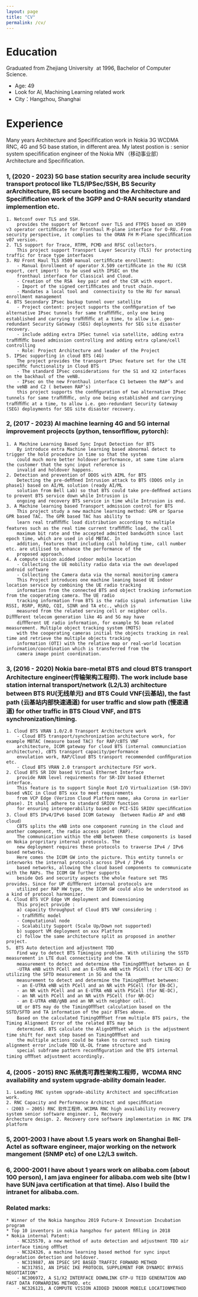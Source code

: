 ```yaml
---
layout: page
title: "CV"
permalink: /cv/
---
```

# Education
Graduated from Zhejiang University <img src="/assets/zu-logo.png" style="display: inline-block; margin: 0; zoom: 4%;" /> at 1996, Bachelor of Computer Science. 

- Age: 49
- Look for AI, Machining Learning related work
- City：Hangzhou, Shanghai

# Experience
Many years Architecture and Speciﬁﬁcation work in Nokia 3G WCDMA RNC, 4G and 5G base station, in different area. My latest postion is : senior system speciﬁﬁcation engineer of the Nokia MN （移动事业部） Architecture and Speciﬁﬁcation.

### 1, (2020 - 2023) 5G base station security area include security transport protocol like TLS/IPSec/SSH, BS Security arArchitecture, BS secure booting and the Architecture and Speciﬁﬁcation work of the 3GPP and O-RAN security standard implemention etc.
    1. Netconf over TLS and SSH. 
        provides the support of Netconf over TLS and FTPES based on X509 v3 operator certiﬁﬁcate for Fronthaul M-plane interface for O-RU. From security perspective, it complies to the ORAN FH M-Plane speciﬁﬁcation v07 version.
    2. TLS support for Trace, RTPM, PCMD and RFSC collectors.
        This project support Transport Layer Security (TLS) for protecting traffic for trace type interfaces
    3. RU Front Haul TLS X509 manual certiﬁﬁcate enrollment:
        - Manual Enrollment of operator X.509 certiﬁﬁcate in the RU (CSR export, cert import)  to be used with IPSEC on the
        fronthaul interface for Classical and Cloud.
        - Creation of the RSA  key pair and of the CSR with export.
        - Import of the signed certiﬁﬁcates and trust chain.  
        - Mandates a local tool and  connectivity to the RU for manual enrollment management
    4. BTS Secondary IPsec backup tunnel over satellite
        - Project content: project supports the conﬁﬁguration of two alternative IPsec tunnels for same traﬃﬃﬃc, only one being established and carrying traﬃﬃﬃc at a time, to allow i.e. geo-redundant Security Gateway (SEG) deployments for SEG site disaster recovery.
        - include adding extra IPSec tunnel via satellite, adding extra traﬃﬃﬃc based admission controlling and adding extra cplane/cell controlling
        - Role: Project Architecture and leader of the Project
    5. IPSec supporting in cloud BTS (4G)
        The project provides the transport IPsec feature set for the LTE speciﬁﬁc functionality in Cloud BTS
        - The standard IPsec considerations for the S1 and X2 interfaces on the backhaul of the veNB.
        - IPsec on the new Fronthaul interface C1 between the RAP’s and the veNB and C2 ( between RAP’s)
        this project supports the conﬁﬁguration of two alternative IPsec tunnels for same traﬃﬃﬃc, only one being established and carrying traﬃﬃﬃc at a time, to allow i.e. geo-redundant Security Gateway (SEG) deployments for SEG site disaster recovery.

### 2, (2017 - 2023) AI machine learning 4G and 5G internal improvement projeccts (python, tensorﬂﬂow, pytorch):

    1. A Machine Learning Based Sync Input Detection for BTS
        By introduce extra Machine learning based abnormal detect to trigger the hold procedure in time so that the system
        could much more better holdover performance, at same time alarm the customer that the sync input reference is
        invalid and holdover happens.
    2. Detection and prevention of DDOS with AIML for BTS
        Detecting the pre-deﬁﬁned Intrusion attack to BTS (DDOS only in phase1) based on AI/ML solution (ready AI/ML
        solution from Bell Lab) so that BTS could take pre-deﬁﬁned actions to prevent BTS service down while Intrusion is
        ongoing and recovery BTS service in time while Intrusion is end.
    3. A Machine learning based Transport admission control for BTS 
        This project study a new machine learning method: GPR or Sparse GPR based TAC. The GPR based TAC has ability to
        learn real traﬃﬃﬃc load distribution according to multiple features such as the real time current traﬃﬃﬃc load, the call
        maximum bit rate and the accepted admitted bandwidth since last epoch time, which are used in old MBTAC. In
        addition, features that including call holding time, call number etc. are utilised to enhance the performance of the
        proposed approach.
    4. A compute vision aidded indoor mobile location
        - Collecting the UE mobility radio data via the own developed android software
        - Collecting the Camera data via the normal monitoring camera
        This Project introduces one machine leaning based UE indoor location service by combining the UE radio tracking
        information from the connected BTS and object tracking information from the cooperating camera. The UE radio
        tracking information from BTS is the radio signal information like RSSI, RSRP, RSRQ, CQI, SINR and TA etc., which is
        measured from the related serving cell or neighbor cells. Diﬀﬀerent telecom generation like 4G and 5G may have
        diﬀﬀerent UE radio information, for example 5G beam related measurement. Multiple object tracking system (MOTS)
        with the cooperating cameras initial the objects tracking in real time and retrieve the multiple objects tracking
        information (OTI) with the relative map or real-world location information/coordination which is transferred from the
        camera image point coordination.          

### 3, (2016 - 2020) Nokia bare-metal BTS and cloud BTS transport Architecture engineer(传输架构工程师). The work include base station internal transport/network (L2/L3) architecture between BTS RU(无线单元) and BTS Could VNF(云基站), the fast path (云基站内部快速通道) for user traffic and slow path (慢速通道) for other traffic in BTS Cloud VNF,  and BTS synchronization/timing.

    1. Cloud BTS VRAN 1.0/2.0 Transport Architecture work
        - Cloud BTS transport/synchronization architecture work, for example MBTAC (measure based TAC) for RAP/cBTS VNF
        architecture, ICOM gateway for cloud BTS (internal communciation architecture), cBTS transport capacity/performance
        envulation work, RAP/Cloud BTS transport recommended conﬁﬁguration etc.
        - Cloud BTS VRAN 2.0 transport architecture FSY work.
    2. Cloud BTS SR IOV based Virtual Ethernet Interface
        provide RAN level requirements for SR-IOV based Ethernet interface.
        This feature is to support Single Root I/O Virtualization (SR-IOV) based vNIC in Cloud BTS xxx to meet requirements
        from VCP Edge (Verizon Cloud Platform name, aka Corona in earlier phase). It shall adhere to standard SRIOV function
        for ensuring interoperability based on PCI-SIG SRIOV speciﬁﬁcation
    3. Cloud BTS IPv4/IPv6 based ICOM Gateway （between Radio AP and eNB cloud）
        CBTS splits the eNB into one component running in the cloud and another component, the radio access point (RAP).
        The communication within the eNB between these components is based on Nokia propritary internal protocols. The
        new deployment requires these protocols to traverse IPv4 / IPv6 based networks.
        Here comes the ICOM GW into the picture. This entity tunnels or interworks the internal protocols across IPv4 / IPv6
        based networks, allowing the cloud based components to communicate with the RAPs. The ICOM GW further supports
        beside QoS and security aspects the whole feature set TRS provides. Since for UP diﬀﬀerent internal protocols are
        utilized per RAP HW type, the ICOM GW could also be understood as a kind of protocol harmonizer.
    4. Cloud BTS VCP Edge VM deployment and Dimensioning
        This project provide :
        a) capacity throughput of Cloud BTS VNF considering :
        - traﬃﬃﬃc model
        - Computational node
        - Scalability Support (Scale Up/Down not supported)
        b) support VM deployment on xxx Platform
        c) follow the same architecture split as proposed in another project.
    5， BTS Auto detection and adjustment TDD
        Find way to detect BTS Timinging problem. With utilizing the SSTD measurement in LTE dual connectivity and the TA
        measurement to detect and determine the TimingOﬀﬀset between an E
        -UTRA eNB with PCell and an E-UTRA eNB with PSCell (for LTE-DC) Or utilizing the SFTD measurement in 5G and the TA
        measurement to detect and determine the TimingOﬀﬀset between:
        - an E-UTRA eNB with PCell and an NR with PSCell (for EN-DC),
        - an NR with PCell and an E-UTRA eNB with PSCell (for NE-DC),
        - an NR with PCell and an NR with PSCell (for NR-DC)
        - an E-UTRA eNB/gNB and an NR with neighbor cell.
        UE or BTS may do the TimingOﬀﬀset calculation based on the SSTD/SFTD and TA information of the pair BTSes above.
        Based on the calculated TimingOﬀﬀset from multiple BTS pairs, the Timing Alignment Error of the related BTS may be
        determined. BTS calculate the AlignOﬀﬀset which is the adjustment time shift for next step based on TimingOﬀﬀset and
        the multiple actions could be taken to correct such timing alignment error include TDD UL-DL frame structure and
        special subframe pattern reconﬁﬁguration and the BTS internal timing oﬀﬀset adjustment accordingly.

### 4, (2005 - 2015) RNC 系统高可靠性架构工程师，WCDMA RNC availability and system upgrade-ability domain leader.
    1. Leading RNC system upgrade-ability Architect and speciﬁﬁcation work.
    2. RNC Capacity and Performance Architect and speciﬁﬁcation
    -（2003 — 2005) RNC 软件工程师，WCDMA RNC high availability recovery system senior software engineer. 1, Recovery
    Archecture design. 2. Recovery core software implementation in RNC IPA platform

### 5, 2001-2003 I have about 1.5 years work on Shanghai Bell-Actel as software engineer, major working on the network mangement (SNMP etc) of one L2/L3 switch.

### 6, 2000-2001 I have about 1 years work on alibaba.com (about 100 person), I am java engineer for alibaba.com web site (btw I have SUN java certification at that time). Also I build the intranet for alibaba.com.

### Related marks:
    * Winner of the Nokia hangzhou 2019 Future-X Innovation Incubation program
    * Top 10 inventors in nokia hangzhou for patent ﬁﬁling in 2018
    * Nokia internal Patent:
        - NC325570, a new method of auto detection and adjustment TDD air interface timing oﬀﬀset
        - NC324326, a machine learning based method for sync input degradation detection and holdover.
        - NC319887, AN IPSEC SPI BASED TRAFFIC FORWARD METHOD
        - NC317851, AN IPSEC IKE PROTOCOL SUPPLEMENT FOR DYNAMIC BYPASS NEGOTIATION"
        - NC306972, A S1/X2 INTERFACE DOWNLINK GTP-U TEID GENERATION AND FAST DATA FORWARDING METHOD. etc
        - NC326121, A COMPUTE VISION AIDDED INDOOR MOBILE LOCATIONMETHOD


